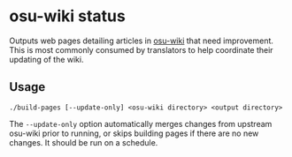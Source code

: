 # osu-wiki status

Outputs web pages detailing articles in [osu-wiki](https://github.com/ppy/osu-wiki) that need improvement. This is most commonly consumed by translators to help coordinate their updating of the wiki.

## Usage

```
./build-pages [--update-only] <osu-wiki directory> <output directory>
```

The `--update-only` option automatically merges changes from upstream osu-wiki prior to running, or skips building pages if there are no new changes. It should be run on a schedule.
